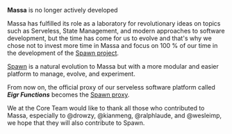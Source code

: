 **Massa** is no longer actively developed

Massa has fulfilled its role as a laboratory for revolutionary ideas on topics such as Serveless, State 
Management, and modern approaches to software development, but the time has come for us to evolve and that's why we chose not to invest more time in Massa and focus on 100 % of our time in the development of the [Spawn project](https://github.com/eigr/spawn). 

[Spawn](https://github.com/eigr/spawn) is a natural evolution to Massa but with a more modular and easier platform to manage, evolve, and experiment.

From now on, the official proxy of our serveless software platform called ***Eigr Functions*** becomes the [Spawn proxy](https://github.com/eigr/spawn).

We at the Core Team would like to thank all those who contributed to Massa, especially to @drowzy, @kianmeng, @ralphlaude, and @wesleimp, we hope that they will also contribute to Spawn.